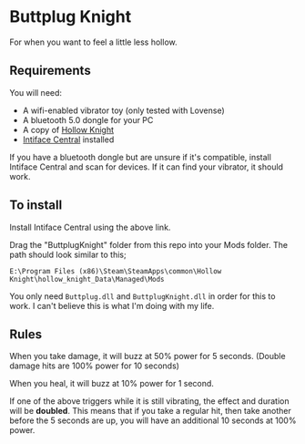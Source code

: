 # Buttplug Knight

For when you want to feel a little less hollow.

## Requirements

You will need:
* A wifi-enabled vibrator toy (only tested with Lovense)
* A bluetooth 5.0 dongle for your PC
* A copy of [Hollow Knight](https://store.steampowered.com/app/367520/Hollow_Knight/)
* [Intiface Central](https://intiface.com/central/) installed

If you have a bluetooth dongle but are unsure if it's compatible, install Intiface Central and scan for devices. If it can find your vibrator, it should work.

## To install

Install Intiface Central using the above link.

Drag the "ButtplugKnight" folder from this repo into your Mods folder. The path should look similar to this;

`E:\Program Files (x86)\Steam\SteamApps\common\Hollow Knight\hollow_knight_Data\Managed\Mods`

You only need `Buttplug.dll` and `ButtplugKnight.dll` in order for this to work. I can't believe this is what I'm doing with my life. 

## Rules

When you take damage, it will buzz at 50% power for 5 seconds. (Double damage hits are 100% power for 10 seconds)

When you heal, it will buzz at 10% power for 1 second.

If one of the above triggers while it is still vibrating, the effect and duration will be **doubled**. This means that if you take a regular hit, then take another before the 5 seconds are up, you will have an additional 10 seconds at 100% power. 
